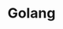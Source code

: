 ---
title: Golang
description: Go was created at Google in 2007, and since then, engineering teams across the world have adopted Go to build products and services at massive scale.
image:

# Badge style
style:
    background: "#2a9d8f"
    color: "#fff"
---